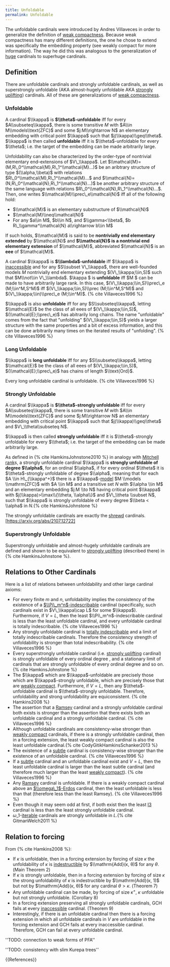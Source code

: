 ```yaml
---
title: Unfoldable
permalink: Unfoldable
---
```


The unfoldable cardinals were introduced by Andres Villaveces in order to generalize the definition of [weak compactness](Weakly_compact "Weakly compact"). Because weak compactness has many different definitions, the one he chose to extend was specifically the embedding property (see weakly compact for more information). The way he did this was analogous to the generalization of [huge](Huge "Huge") cardinals to superhuge cardinals.

## Definition

There are unfoldable cardinals and strongly unfoldable cardinals, as well as superstrongly unfoldable (AKA almost-hugely unfoldable AKA [strongly uplifting](Uplifting "Uplifting")) cardinals. All of these are generalizations of [weak compactness](Weakly_compact "Weakly compact").

### Unfoldable

A cardinal $\\kappa$ is **$\\theta$-unfoldable** iff for every $A\\subseteq\\kappa$, there is some transitive $M$ with $A\\in M\\models\\text{ZFC}$ and some $j:M\\rightarrow N$ an elementary embedding with critical point $\\kappa$ such that $j(\\kappa)\\geq\\theta$. $\\kappa$ is then called **unfoldable** iff it is $\\theta$-unfoldable for every $\\theta$; i.e. the target of the embedding can be made arbitrarily large.

Unfoldability can also be characterized by the order-type of nontrivial elementary end-extensions of $V\_\\kappa$. Let $\\mathcal{M}=(M,R\_0^\\mathcal{M},R\_1^\\mathcal{M}...)$ be an aribtrary structure of type $(\\alpha,\\beta)$ with relations $R\_0^\\mathcal{M},R\_1^\\mathcal{M}...$ and $\\mathcal{N}=(N,R\_0^\\mathcal{N},R\_1^\\mathcal{N}...)$ be another arbitrary structure of the same language with relations $R\_0^\\mathcal{N},R\_1^\\mathcal{N}...$. Then, one writes $\\mathcal{M}\\prec\_e\\mathcal{N}$ iff all of the following hold:

-   $\\mathcal{M}$ is an elementary substructure of $\\mathcal{N}$
-   $\\mathcal{M}\\neq\\mathcal{N}$
-   For any $a\\in M$, $b\\in N$, and $\\gamma<\\beta$, $b R\_\\gamma^\\mathcal{N} a\\rightarrow b\\in M$

If such holds, $\\mathcal{M}$ is said to be **nontrivially end elementary extended** by $\\mathcal{N}$ and **$\\mathcal{N}$ is a nontrivial end elementary extension** of $\\mathcal{M}$, abbreviated $\\mathcal{N}$ is an **eee** of $\\mathcal{M}$.

A cardinal $\\kappa$ is **$\\lambda$-unfoldable** iff $\\kappa$ is [inaccessible](Inaccessible "Inaccessible") and for any $S\\subset V\_\\kappa$, there are well-founded models $M$ nontrivially end elementary extending $(V\_\\kappa;\\in,S)$ such that $M\\not\\in V\_\\lambda$. $\\kappa $ is **unfoldable** iff $M $ can be made to have arbitrarily large rank. In this case, $(V\_\\kappa;\\in,S)\\prec\_e (M;\\in^M,S^M)$ iff $(V\_\\kappa;\\in,S)\\prec (M;\\in^M,S^M)$ and $(V\_\\kappa;\\in)\\prec\_e (M;\\in^M)$. {% cite Villaveces1996 %}

$\\kappa$ is also **unfoldable** iff for any $S\\subseteq\\kappa$, letting $\\mathcal{E}$ be the class of all eees of $(V\_\\kappa;\\in,S)$, $(\\mathcal{E};\\prec\_e)$ has abitrarily long chains. The name "unfoldable" comes from the fact that "unfolding" $(V\_\\kappa;\\in,S)$ yields a larger structure with the same properties and a bit of excess information, and this can be done arbitrarily many times on the iterated results of "unfolding". {% cite Villaveces1996 %}

### Long Unfoldable

$\\kappa$ is **long unfoldable** iff for any $S\\subseteq\\kappa$, letting $\\mathcal{E}$ be the class of all eees of $(V\_\\kappa;\\in,S)$, $(\\mathcal{E};\\prec\_e)$ has chains of length $\\text{Ord}$.

Every long unfoldable cardinal is unfoldable. {% cite Villaveces1996 %}

### Strongly Unfoldable

A cardinal $\\kappa$ is **$\\theta$-strongly unfoldable** iff for every $A\\subseteq\\kappa$, there is some transitive $M$ with $A\\in M\\models\\text{ZFC}$ and some $j:M\\rightarrow N$ an elementary embedding with critical point $\\kappa$ such that $j(\\kappa)\\geq\\theta$ and $V\_\\theta\\subseteq N$.

$\\kappa$ is then called **strongly unfoldable** iff it is $\\theta$-strongly unfoldable for every $\\theta$; i.e. the target of the embedding can be made arbitrarily large.

As defined in {% cite HamkinsJohnstone2010 %} in analogy with [Mitchell rank](Mitchell_rank "Mitchell rank")s, a strongly unfoldable cardinal $\\kappa$ is **strongly unfoldable of degree $\\alpha$**, for an ordinal $\\alpha$, if for every ordinal $\\theta$ it is $\\theta$-strongly unfoldable of degree $\\alpha$, meaning that for each $A \\in H\_{\\kappa^+}$ there is a $\\kappa$-[model](Model "Model") $M \\models \\mathrm{ZFC}$ with $A \\in M$ and a transitive set $N$ with $\\alpha \\in M$ and an elementary embedding $j:M \\to N$ having critical point $\\kappa$ with $j(\\kappa)>\\max\\{\\theta, \\alpha\\}$ and $V\_\\theta \\subset N$, such that $\\kappa$ is strongly unfoldable of every degree $\\beta < \\alpha$ in $N$.{% cite HamkinsJohnstone %}

The strongly unfoldable cardinals are exactly the [shrewd](Shrewd "Shrewd") cardinals. [https://arxiv.org/abs/2107.12722]

### Superstrongly Unfoldable

Superstrongly unfoldable and almost-hugely unfoldable cardinals are defined and shown to be equivalent to [strongly uplifting](Uplifting "Uplifting") (described there) in {% cite HamkinsJohnstone %}.

## Relations to Other Cardinals
Here is a list of relations between unfoldability and other large cardinal axioms:

-   For every finite $m$ and $n$, unfoldability implies the consistency of the existence of a [$\\Pi\_m^n$-indescribable](Indescribable "Indescribable") cardinal (specifically, such cardinals exist in $V\_\\kappa\\cap L$ for some $\\kappa$). Furthermore, if $V=L$, then the least $\\Pi\_m^n$-indescribable cardinal is less than the least unfoldable cardinal, and every unfoldable cardinal is totally indescribable. {% cite Villaveces1996 %}
-   Any strongly unfoldable cardinal is [totally indescribable](Indescribable "Indescribable") and a limit of totally indescribable cardinals. Therefore the consistency strength of unfoldability is stronger than total indescribability. {% cite Villaveces1996 %}
-   Every superstrongly unfoldable cardinal (i.e. [strongly uplifting](Uplifting "Uplifting") cardinal) is strongly unfoldable of every ordinal degree <math>\\alpha</math>, and a stationary limit of cardinals that are strongly unfoldable of every ordinal degree and so on. {% cite HamkinsJohnstone %}
-   The $\\kappa$ which are $\\kappa$-unfoldable are precisely those which are $\\kappa$-strongly unfoldable, which are precisely those that are [weakly compact](Weakly_compact "Weakly compact"). Furthermore, if $V=L$, then any $\\theta$-unfoldable cardinal is $\\theta$-strongly unfoldable. Therefore, unfoldability and strong unfoldability are equiconsistent. {% cite Hamkins2008 %}
-   The assertion that a [Ramsey](Ramsey "Ramsey") cardinal and a strongly unfoldable cardinal both exists is stronger than the assertion that there exists both an unfoldable cardinal and a strongly unfoldable cardinal. {% cite Villaveces1996 %}
-   Although unfoldable cardinals are consistency-wise stronger than [weakly compact](Weakly_compact "Weakly compact") cardinals, if there is a strongly unfoldable cardinal, then in a forcing extension, the least weakly compact cardinal is also the least unfoldable cardinal.{% cite CodyGitikHamkinsSchanker2013 %}
-   The existence of a [subtle](Subtle "Subtle") cardinal is consistency-wise stronger than the existence of an unfoldable cardinal. {% cite Villaveces1996 %}
-   If a [subtle](Subtle "Subtle") cardinal and an unfoldable cardinal exist and $V=L$, then the least unfoldable cardinal is larger than the least subtle cardinal (and therefore much larger than the least [weakly compact](Weakly_compact "Weakly compact")). {% cite Villaveces1996 %}
-   Any [Ramsey](Ramsey "Ramsey") cardinal is unfoldable. If there is a weakly compact cardinal above an [$\\omega\_1$-Erdos](Erdos "Erdos") cardinal, then the least unfoldable is less than that (therefore less than the least Ramsey). {% cite Villaveces1996 %}
-   Even though it may seem odd at first, if both exist then the least [I3](Rank-into-rank "Rank-into-rank") cardinal is less than the least strongly unfoldable cardinal.
-    $ω\_1$-[iterable](Iterable "Iterable") cardinals are strongly unfoldable in $L$.{% cite GitmanWelch2011 %}

## Relation to forcing
From {% cite Hamkins2008 %}:
-    If $κ$ is unfoldable, then in a forcing extension by forcing of size $κ$ the unfoldability of $κ$ is [indestructible](Indestructible "Indestructible") by $\\mathrm{Add}(κ, θ)$ for any $θ$. (Main Theorem 2)
-    If $κ$ is strongly unfoldable, then in a forcing extension by forcing of size $κ$ the strong unfoldability of $κ$ is indestructible by $\\mathrm{Add}(κ, 1)$ but not by $\\mathrm{Add}(κ, θ)$ for any cardinal $θ > κ$. (Theorem 7)
-    Any unfoldable cardinal can be made, by forcing of size $κ^+$, $κ$ unfoldable but not strongly unfoldable. (Corollary 8)
-    In a forcing extension preserving all strongly unfoldable cardinals, GCH fails at every [inaccessible](Inaccessible "Inaccessible") cardinal. (Theorem 9)
-    Interestingly, if there is an unfoldable cardinal then there is a forcing extension in which all unfoldable cardinals in $V$ are unfoldable in the forcing extension and GCH fails at every inaccessible cardinal. Therefore, GCH can fail at every unfoldable cardinal.

''TODO: connection to weak forms of PFA''

''TODO: consistency with slim Kurepa trees''

{{References}}